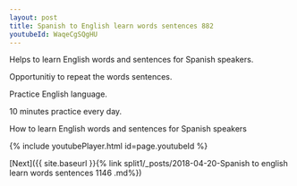 ```yaml
---
layout: post
title: Spanish to English learn words sentences 882 
youtubeId: WaqeCgSQgHU
---
```

 
 
Helps to learn English words and sentences for Spanish speakers.

Opportunitiy to repeat the words sentences. 

Practice English language. 
 
10 minutes practice every day. 
 
How to learn English words and sentences for Spanish speakers 
 
{% include youtubePlayer.html id=page.youtubeId %}
 
 
[Next]({{ site.baseurl }}{% link  split1/_posts/2018-04-20-Spanish to english learn words sentences 1146 .md%})
 
